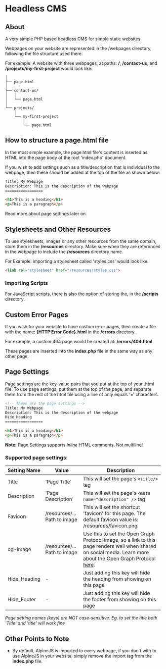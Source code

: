 # Headless CMS

## About

A very simple PHP based headless CMS for simple static websites.

Webpages on your website are represented in the /webpages directory, following the file structure used there.

For example: A website with three webpages, at paths: **/**, **/contact-us**, and **/projects/my-first-project** would look like:

```
│
├── page.html
│
├── contact-us/
│   │
│   └── page.html
│
└── projects/
    │
    └── my-first-project
        │
        └── page.html

```

## How to structure a page.html file
In the most simple example, the page.html file's content is inserted as HTML into the page body of the root 'index.php' document.

If you wish to add settings such as a title/description that is individual to the webpage, then these should be added at the top of the file as shown below:

```html
Title: My Webpage
Description: This is the description of the webpage
=================

<h1>This is a heading</h1>
<p>This is a paragraph</p>

```

Read more about page settings later on.


## Stylesheets and Other Resources
To use stylesheets, images or any other resources from the same domain, store them in the **/resources** directory. Make sure when they are referenced in the webpage to include the **/resources** directory name.

For Example: importing a stylesheet called 'styles.css' would look like:

```html
<link rel="stylesheet" href="/resources/styles.css">
```

### Importing Scripts
For JavaScript scripts, there is also the option of storing the, in the **/scripts** directory.

## Custom Error Pages
If you wish for your website to have custom error pages, then create a file with the name: **{HTTP Error Code}.html** in the **/errors** directory.

For example, a custom 404 page would be created at: **/errors/404.html**

These pages are inserted into the **index.php** file in the same way as any other page.

## Page Settings
Page settings are the key-value pairs that you put at the top of your .html file.
To use page settings, put them at the top of the page, and separate them from the rest of the html file using a line of
only equals '=' characters.

```html
<!-- These are the page settings -->
Title: My Webpage
Description: This is the description of the webpage
Hide_Heading
=================

<h1>This is a heading</h1>
<p>This is a paragraph</p>

```

**Note:** Page Settings supports *inline* HTML comments. Not multiline!

### Supported page settings:
| Setting Name | Value | Description |          
| ------------ | ----- | ----------- |
| Title        | 'Page Title' | This will set the page's ```<title/>``` tag |
| Description  | 'Page Description' | This will set the page's ```<meta  name="description" />``` tag |
| Favicon      | /resources/... Path to image | This will set the shortcut 'favicon' for this page. The default favicon value is: /resources/favicon.png |
| og-image | /resources/... Path to image | Use this to set the Open Graph Protocol image, so a link to this page renders well when shared on social media. Learn more about the Open Graph Protocol [here](https://ogp.me/). |
| Hide_Heading   | - |Just adding this key will hide the heading from showing on this page |
| Hide_Footer    | - |Just adding this key will hide the footer from showing on this page |

*Page setting names (keys) are NOT case-sensitive. Eg. to set the title both 'Title' and 'title' will work fine*

## Other Points to Note
- By default, AlpineJS is imported to every webpage, if you don't with to use AlpineJS in your website, simply remove the import tag from the **index.php** file.
